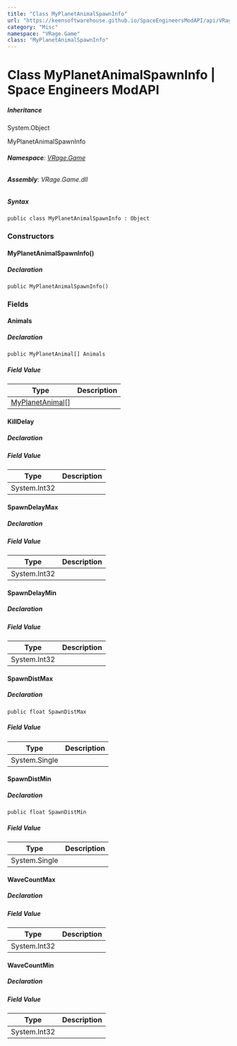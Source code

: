 ```yaml
---
title: "Class MyPlanetAnimalSpawnInfo"
url: "https://keensoftwarehouse.github.io/SpaceEngineersModAPI/api/VRage.Game.MyPlanetAnimalSpawnInfo.html"
category: "Misc"
namespace: "VRage.Game"
class: "MyPlanetAnimalSpawnInfo"
---
```


# Class MyPlanetAnimalSpawnInfo | Space Engineers ModAPI

##### Inheritance

System.Object

MyPlanetAnimalSpawnInfo

###### **Namespace**: [VRage.Game](https://keensoftwarehouse.github.io/SpaceEngineersModAPI/api/VRage.Game.html)

###### **Assembly**: VRage.Game.dll

##### Syntax

```
public class MyPlanetAnimalSpawnInfo : Object
```

### Constructors

#### MyPlanetAnimalSpawnInfo()

##### Declaration

```
public MyPlanetAnimalSpawnInfo()
```

### Fields

#### Animals

##### Declaration

```
public MyPlanetAnimal[] Animals
```

##### Field Value

| Type | Description |
| --- | --- |
| [MyPlanetAnimal](https://keensoftwarehouse.github.io/SpaceEngineersModAPI/api/VRage.Game.MyPlanetAnimal.html)\[\] |     |

#### KillDelay

##### Declaration

##### Field Value

| Type | Description |
| --- | --- |
| System.Int32 |     |

#### SpawnDelayMax

##### Declaration

##### Field Value

| Type | Description |
| --- | --- |
| System.Int32 |     |

#### SpawnDelayMin

##### Declaration

##### Field Value

| Type | Description |
| --- | --- |
| System.Int32 |     |

#### SpawnDistMax

##### Declaration

```
public float SpawnDistMax
```

##### Field Value

| Type | Description |
| --- | --- |
| System.Single |     |

#### SpawnDistMin

##### Declaration

```
public float SpawnDistMin
```

##### Field Value

| Type | Description |
| --- | --- |
| System.Single |     |

#### WaveCountMax

##### Declaration

##### Field Value

| Type | Description |
| --- | --- |
| System.Int32 |     |

#### WaveCountMin

##### Declaration

##### Field Value

| Type | Description |
| --- | --- |
| System.Int32 |     |